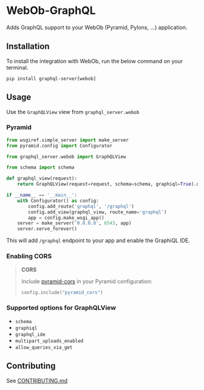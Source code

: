 # WebOb-GraphQL

Adds GraphQL support to your WebOb (Pyramid, Pylons, ...) application.

## Installation

To install the integration with WebOb, run the below command on your terminal.

`pip install graphql-server[webob]`

## Usage

Use the `GraphQLView` view from `graphql_server.webob`

### Pyramid

```python
from wsgiref.simple_server import make_server
from pyramid.config import Configurator

from graphql_server.webob import GraphQLView

from schema import schema

def graphql_view(request):
    return GraphQLView(request=request, schema=schema, graphiql=True).dispatch_request(request)

if __name__ == '__main__':
    with Configurator() as config:
        config.add_route('graphql', '/graphql')
        config.add_view(graphql_view, route_name='graphql')
        app = config.make_wsgi_app()
    server = make_server('0.0.0.0', 6543, app)
    server.serve_forever()
```

This will add `/graphql` endpoint to your app and enable the GraphiQL IDE.
### Enabling CORS
> **CORS**
>
> Include [pyramid-cors](https://github.com/Kinto/pyramid-cors) in your Pyramid configuration:
> ```python
> config.include("pyramid_cors")
> ```


### Supported options for GraphQLView
* `schema`
* `graphiql`
* `graphql_ide`
* `multipart_uploads_enabled`
* `allow_queries_via_get`

## Contributing
See [CONTRIBUTING.md](../CONTRIBUTING.md)

